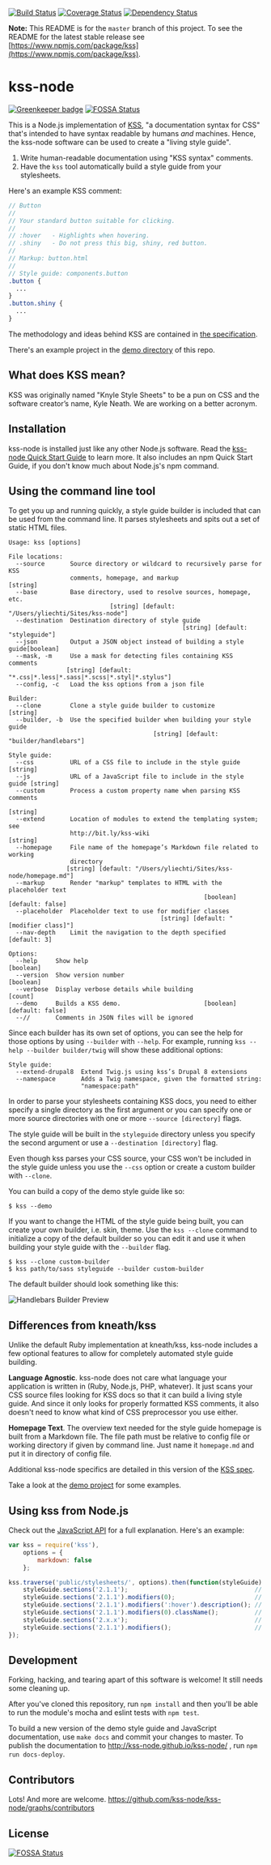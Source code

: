 [![Build Status](https://secure.travis-ci.org/kss-node/kss-node.png?branch=master)](http://travis-ci.org/kss-node/kss-node/builds) [![Coverage Status](https://coveralls.io/repos/kss-node/kss-node/badge.svg?branch=master&service=github)](https://coveralls.io/github/kss-node/kss-node?branch=master) [![Dependency Status](https://david-dm.org/kss-node/kss-node.svg)](https://david-dm.org/kss-node/kss-node)

**Note:** This README is for the `master` branch of this project. To see the README for the latest stable release see [https://www.npmjs.com/package/kss](https://www.npmjs.com/package/kss).

# kss-node

[![Greenkeeper badge](https://badges.greenkeeper.io/kss-node/kss-node.svg)](https://greenkeeper.io/)
[![FOSSA Status](https://app.fossa.io/api/projects/git%2Bgithub.com%2Fkss-node%2Fkss-node.svg?type=shield)](https://app.fossa.io/projects/git%2Bgithub.com%2Fkss-node%2Fkss-node?ref=badge_shield)

This is a Node.js implementation of [KSS](https://github.com/kneath/kss), "a documentation syntax for CSS" that's intended to have syntax readable by humans *and* machines. Hence, the kss-node software can be used to create a "living style guide".

1. Write human-readable documentation using "KSS syntax" comments.
2. Have the `kss` tool automatically build a style guide from your stylesheets.

Here's an example KSS comment:
```scss
// Button
//
// Your standard button suitable for clicking.
//
// :hover   - Highlights when hovering.
// .shiny   - Do not press this big, shiny, red button.
//
// Markup: button.html
//
// Style guide: components.button
.button {
  ...
}
.button.shiny {
  ...
}
```

The methodology and ideas behind KSS are contained in [the specification](https://github.com/kss-node/kss/blob/spec/SPEC.md).

There's an example project in the [demo directory](https://github.com/kss-node/kss-node/tree/master/demo) of this repo.

## What does KSS mean?

KSS was originally named "Knyle Style Sheets" to be a pun on CSS and the software creator’s name, Kyle Neath. We are working on a better acronym.

## Installation

kss-node is installed just like any other Node.js software. Read the [kss-node Quick Start Guide](https://github.com/kss-node/kss-node/wiki/Quick-Start-Guide) to learn more. It also includes an npm Quick Start Guide, if you don't know much about Node.js's npm command.

## Using the command line tool

To get you up and running quickly, a style guide builder is included that can be used from the command line. It parses stylesheets and spits out a set of static HTML files.

```
Usage: kss [options]

File locations:
  --source       Source directory or wildcard to recursively parse for KSS
                 comments, homepage, and markup                         [string]
  --base         Base directory, used to resolve sources, homepage, etc.
                            [string] [default: "/Users/yliechti/Sites/kss-node"]
  --destination  Destination directory of style guide
                                                [string] [default: "styleguide"]
  --json         Output a JSON object instead of building a style guide[boolean]
  --mask, -m     Use a mask for detecting files containing KSS comments
                [string] [default: "*.css|*.less|*.sass|*.scss|*.styl|*.stylus"]
  --config, -c   Load the kss options from a json file

Builder:
  --clone        Clone a style guide builder to customize               [string]
  --builder, -b  Use the specified builder when building your style guide
                                        [string] [default: "builder/handlebars"]

Style guide:
  --css          URL of a CSS file to include in the style guide        [string]
  --js           URL of a JavaScript file to include in the style guide [string]
  --custom       Process a custom property name when parsing KSS comments
                                                                        [string]
  --extend       Location of modules to extend the templating system; see
                 http://bit.ly/kss-wiki                                 [string]
  --homepage     File name of the homepage’s Markdown file related to working
                 directory
                [string] [default: "/Users/yliechti/Sites/kss-node/homepage.md"]
  --markup       Render "markup" templates to HTML with the placeholder text
                                                      [boolean] [default: false]
  --placeholder  Placeholder text to use for modifier classes
                                          [string] [default: "[modifier class]"]
  --nav-depth    Limit the navigation to the depth specified        [default: 3]

Options:
  --help     Show help                                                 [boolean]
  --version  Show version number                                       [boolean]
  --verbose  Display verbose details while building                      [count]
  --demo     Builds a KSS demo.                       [boolean] [default: false]
  --//       Comments in JSON files will be ignored
```

Since each builder has its own set of options, you can see the help for those options by using `--builder` with `--help`. For example, running `kss --help --builder builder/twig` will show these additional options:

```
Style guide:
  --extend-drupal8  Extend Twig.js using kss’s Drupal 8 extensions
  --namespace       Adds a Twig namespace, given the formatted string:
                    "namespace:path"
```

In order to parse your stylesheets containing KSS docs, you need to either specify a single directory as the first argument or you can specify one or more source directories with one or more `--source [directory]` flags.

The style guide will be built in the `styleguide` directory unless you specify the second argument or use a `--destination [directory]` flag.

Even though kss parses your CSS source, your CSS won't be included in the style guide unless you use the `--css` option or create a custom builder with `--clone`.

You can build a copy of the demo style guide like so:

    $ kss --demo

If you want to change the HTML of the style guide being built, you can create your own builder, i.e. skin, theme. Use the `kss --clone` command to initialize a copy of the default builder so you can edit it and use it when building your style guide with the `--builder` flag.

    $ kss --clone custom-builder
    $ kss path/to/sass styleguide --builder custom-builder

The default builder should look something like this:

![Handlebars Builder Preview](https://raw.github.com/kss-node/kss-node/master/demo/preview.png)

## Differences from kneath/kss

Unlike the default Ruby implementation at kneath/kss, kss-node includes a few optional features to allow for completely automated style guide building.

**Language Agnostic**. kss-node does not care what language your application is written in (Ruby, Node.js, PHP, whatever). It just scans your CSS source files looking for KSS docs so that it can build a living style guide. And since it only looks for properly formatted KSS comments, it also doesn't need to know what kind of CSS preprocessor you use either.

**Homepage Text**. The overview text needed for the style guide homepage is built from a Markdown file. The file path must be relative to config file or working directory if given by command line. Just name it `homepage.md` and put it in directory of config file.

Additional kss-node specifics are detailed in this version of the [KSS spec](https://github.com/kss-node/kss/blob/spec/SPEC.md).

Take a look at the [demo project](https://github.com/kss-node/kss-node/tree/master/demo) for some examples.

## Using kss from Node.js

Check out the [JavaScript API](http://kss-node.github.io/kss-node/section-javascript-api.html) for a full explanation. Here's an example:

``` javascript
var kss = require('kss'),
    options = {
        markdown: false
    };

kss.traverse('public/stylesheets/', options).then(function(styleGuide) {
    styleGuide.sections('2.1.1');                                   // <KssSection>
    styleGuide.sections('2.1.1').modifiers(0);                      // <KssModifier>
    styleGuide.sections('2.1.1').modifiers(':hover').description(); // 'Subtle hover highlight'
    styleGuide.sections('2.1.1').modifiers(0).className();          // 'pseudo-class-hover'
    styleGuide.sections('2.x.x');                                   // [<KssSection>, ...]
    styleGuide.sections('2.1.1').modifiers();                       // [<KssModifier>, ...]
});
```

## Development

Forking, hacking, and tearing apart of this software is welcome! It still needs some cleaning up.

After you've cloned this repository, run `npm install` and then you'll be able to run the module's mocha and eslint tests with `npm test`.

To build a new version of the demo style guide and JavaScript documentation, use `make docs` and commit your changes to master. To publish the documentation to http://kss-node.github.io/kss-node/ , run `npm run docs-deploy`.

## Contributors

Lots! And more are welcome. https://github.com/kss-node/kss-node/graphs/contributors


## License
[![FOSSA Status](https://app.fossa.io/api/projects/git%2Bgithub.com%2Fkss-node%2Fkss-node.svg?type=large)](https://app.fossa.io/projects/git%2Bgithub.com%2Fkss-node%2Fkss-node?ref=badge_large)